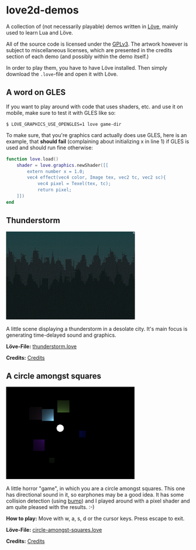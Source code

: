 # love2d-demos
A collection of (not necessarily playable) demos written
in [Löve](https://love2d.org), mainly used to learn Lua and Löve.

All of the source code is licensed under the [GPLv3](LICENSE).
The artwork however is subject to miscellaneous licenses, which
are presented in the credits section of each demo (and possibly
within the demo itself.)

In order to play them, you have to have Löve installed. Then simply
download the ``.love``-file and open it with Löve.

## A word on GLES
If you want to play around with code that uses shaders, etc.
and use it on mobile, make sure to test it with GLES like
so:
```shell
$ LOVE_GRAPHICS_USE_OPENGLES=1 love game-dir
```

To make sure, that you're graphics card actually does use GLES,
here is an example, that **should fail** (complaining
about initializing x in line 1) if GLES is used and
should run fine otherwise:
```lua
function love.load()
    shader = love.graphics.newShader([[
        extern number x = 1.0;
        vec4 effect(vec4 color, Image tex, vec2 tc, vec2 sc){
            vec4 pixel = Texel(tex, tc);
            return pixel;
    ]])
end
```

## Thunderstorm
![Thunderstorm screenshot](thunderstorm/screenshot.gif "Thunderstorm screenshot")

A little scene displaying a thunderstorm in a desolate city.
It's main focus is generating time-delayed sound and graphics.

**Löve-File:** [thunderstorm.love](bin/thunderstorm.love?raw=true)

**Credits:** [Credits](thunderstorm/credits.md)

## A circle amongst squares
![Circle screenshot](circle-amongst-squares/screenshot.png "A circle amongst squares screenshot")

A little horror "game", in which you are a circle amongst squares.
This one has directional sound in it, so earphones may be a good idea.
It has some collision detection (using [bump](https://github.com/kikito/bump.lua)) and I played around with
a pixel shader and am quite pleased with the results. :-)

**How to play:** Move with w, a, s, d or the cursor keys. Press escape to exit.

**Löve-File:** [circle-amongst-squares.love](bin/circle-amongst-squares.love?raw=true)

**Credits:** [Credits](circle-amongst-squares/credits.md)
